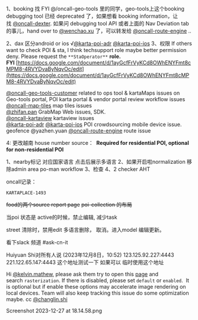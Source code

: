 1、booking 找 FYI @/oncall-geo-tools 里的同学，geo-tools上这个booking debugging tool 
已经 deprecated 了，如果想看 booking information，让找 [@oncall-dexter](https://grab.enterprise.slack.com/admin/user_groups). 如果问 debugging tool API 或者上面的 Nav Deviation tab 的事儿，hand over to [@wenchao.xu](https://grab.slack.com/team/U03KANVDXMZ) 了，可以转发给 [@oncall-route-engine](https://grab.enterprise.slack.com/admin/user_groups) ..

2、dax 区分android or ios √[@karta-poi-adr](https://grab.slack.com/admin/user_groups) [@karta-poi-ios](https://grab.slack.com/admin/user_groups)
3、权限 If others want to check POI & sta, I think techsupport role maybe better
permission deny. Please request the `**StaOperator**` **role. FYI** [https://docs.google.com/document/d/1ayGcfFrVyKCd8OWhENYFmt8cMPM8-4RVYDvaByNqvOc/edit](https://docs.google.com/document/d/1ayGcfFrVyKCd8OWhENYFmt8cMPM8-4RVYDvaByNqvOc/edit)


[@oncall-geo-tools-customer](https://grab.enterprise.slack.com/admin/user_groups) related to ops tool & kartaMaps issues on Geo-tools portal, POI karta portal & vendor portal review workflow issues  
[@oncall-map-tiles](https://grab.enterprise.slack.com/admin/user_groups) map tiles issues  
[@zhifan.pan](https://grab.slack.com/team/WRVC4RJ7M) GrabMap Web issues, SDK.  
[@oncall-kartaview](https://grab.enterprise.slack.com/admin/user_groups) kartaview issues  
[@karta-poi-adr](https://grab.enterprise.slack.com/admin/user_groups) [@karta-poi-ios](https://grab.enterprise.slack.com/admin/user_groups) POI crowdsourcing mobile device issue.   geofence @yazhen.yuan
[@oncall-route-engine](https://grab.enterprise.slack.com/admin/user_groups) route issue



4: 更改越南 house number source：  **Required for residential POI, optional for non-residential POI** 

1、nearby标记 对应国家语言
	点击后展示多语言
2、如果开启啦normalization 移除admin area
	po-man
	workflow
3、检查
4、2 checker AHT


oncall记录：
	
	KARTAPLACE-1493


~~food的两个source report page~~
~~poi-collection 的布局~~



当poi 状态是 active的时候，禁止编辑,
	减少task

street 清除时，禁用edit
	多语言删除， 取消。进入model 编辑更新。


看下slack 频道 #ask-cn-it
 
Huiyuan Shi对所有人说 (2023年12月8日，10:52)
123.125.92.227:4443
221.122.65.147:4443 
这个地址测试一下 如果可以 临时使用这个地址

Hi [@kelvin.mathew](https://grab.slack.com/team/WRU33AAF4), please ask them try to open this [page](chrome://flags/) and search `rasterization`. If there is disabled, please set `default` or `enabled`.  It is optional but if enable these options may accelerate image rendering on local devices. Team will also keep tracking this issue do some optimization maybe. cc [@changlin.shi](https://grab.slack.com/team/U02GD57JRSL)

Screenshot 2023-12-27 at 18.14.58.png




